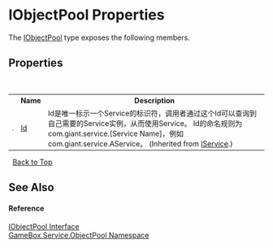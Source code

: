 # IObjectPool Properties
 

The <a href="d9d38fed-0541-92e0-a748-1840059aff55">IObjectPool</a> type exposes the following members.


## Properties
&nbsp;<table><tr><th></th><th>Name</th><th>Description</th></tr><tr><td>![Public property](media/pubproperty.gif "Public property")</td><td><a href="12094deb-39a6-75f3-0f58-3b89113184d2">Id</a></td><td>
Id是唯一标示一个Service的标识符，调用者通过这个Id可以查询到自己需要的Service实例，从而使用Service。 Id的命名规则为com.giant.service.[Service Name]，例如com.giant.service.AService。
 (Inherited from <a href="741e402f-9585-4b18-9dbb-3b6ef80bacae">IService</a>.)</td></tr></table>&nbsp;
<a href="#iobjectpool-properties">Back to Top</a>

## See Also


#### Reference
<a href="d9d38fed-0541-92e0-a748-1840059aff55">IObjectPool Interface</a><br /><a href="8c57d292-6d77-8f14-a220-277dfcca9b7c">GameBox.Service.ObjectPool Namespace</a><br />